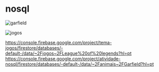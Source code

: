 # nosql

![garfield](https://github.com/Andrade25M/nosql/assets/164424042/39493bb5-2ec3-4dbf-95a4-5aad58707014)

![jogos](https://github.com/Andrade25M/nosql/assets/164424042/a05dcbd4-8ed5-475f-8dc2-b74079365242)

https://console.firebase.google.com/project/tema-jogos/firestore/databases/-default-/data/~2Fjogos~2FLeague%20of%20legends?hl=pt
https://console.firebase.google.com/project/atividade-nosql/firestore/databases/-default-/data/~2Fanimais~2FGarfield?hl=pt
